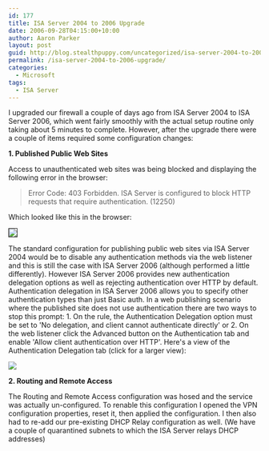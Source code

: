 ```yaml
---
id: 177
title: ISA Server 2004 to 2006 Upgrade
date: 2006-09-28T04:15:00+10:00
author: Aaron Parker
layout: post
guid: http://blog.stealthpuppy.com/uncategorized/isa-server-2004-to-2006-upgrade
permalink: /isa-server-2004-to-2006-upgrade/
categories:
  - Microsoft
tags:
  - ISA Server
---
```

I upgraded our firewall a couple of days ago from ISA Server 2004 to ISA Server 2006, which went fairly smoothly with the actual setup routine only taking about 5 minutes to complete. However, after the upgrade there were a couple of items required some configuration changes:

**1. Published Public Web Sites** 

Access to unauthenticated web sites was being blocked and displaying the following error in the browser:

> Error Code: 403 Forbidden. ISA Server is configured to block HTTP requests that require authentication. (12250)

Which looked like this in the browser:

<img border="1" src="{{site.baseurl}}.com/media/2006/09/1000.14.124.403Forbidden.png" /> 

<a target="_blank" href="http://www.trustedaccess.info/photos/images/images/124/original.aspx"></a>

The standard configuration for publishing public web sites via ISA Server 2004 would be to disable any authentication methods via the web listener and this is still the case with ISA Server 2006 (although performed a little differently). However ISA Server 2006 provides new authentication delegation options as well as rejecting authentication over HTTP by default. Authentication delegation in ISA Server 2006 allows you to specify other authentication types than just Basic auth. In a web publishing scenario where the published site does not use authentication there are two ways to stop this prompt: 1. On the rule, the Authentication Delegation option must be set to 'No delegation, and client cannot authenticate directly' or 2. On the web listener click the Advanced button on the Authentication tab and enable 'Allow client authentication over HTTP'. Here's a view of the Authentication Delegation tab (click for a larger view):

![]({{site.baseurl}}/media/2006/09/1000.14.125.AuthenticationDelegation.png) 

**2. Routing and Remote Access** 

The Routing and Remote Access configuration was hosed and the service was actually un-configured. To renable this configuration I opened the VPN configuration properties, reset it, then applied the configuration. I then also had to re-add our pre-existing DHCP Relay configuration as well. (We have a couple of quarantined subnets to which the ISA Server relays DHCP addresses)